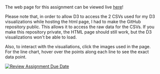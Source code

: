 The web page for this assignment can be viewed live [here](https://assignment-2-lstach.tiiny.site/)!

Please note that, in order to allow D3 to access the 2 CSVs used for my D3 visualizations while hosting the html page, I had to make the GitHub repository public.  This allows it to access the raw data for the CSVs.  If you make this repository private, the HTML page should still work, but the D3 visualizations won't be able to load.

Also, to interact with the visualiations, click the images used in the page.  For the line chart, hover over the points along each line to see the exact data point.

[![Review Assignment Due Date](https://classroom.github.com/assets/deadline-readme-button-24ddc0f5d75046c5622901739e7c5dd533143b0c8e959d652212380cedb1ea36.svg)](https://classroom.github.com/a/i2TmGhR7)
